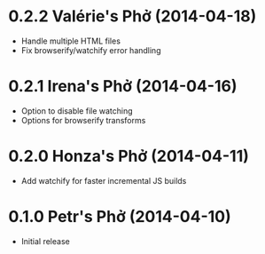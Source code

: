 <a name="0.2.2"></a>
# 0.2.2 Valérie's Phở (2014-04-18)

- Handle multiple HTML files
- Fix browserify/watchify error handling

<a name="0.2.1"></a>
# 0.2.1 Irena's Phở (2014-04-16)

- Option to disable file watching
- Options for browserify transforms

<a name="0.2.0"></a>
# 0.2.0 Honza's Phở (2014-04-11)

- Add watchify for faster incremental JS builds

<a name="0.1.0"></a>
# 0.1.0 Petr's Phở (2014-04-10)

- Initial release